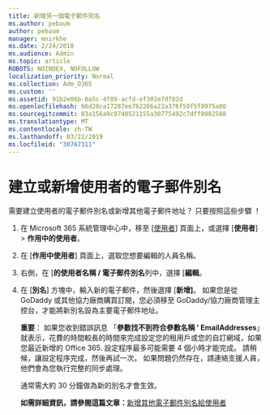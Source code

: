 ```yaml
---
title: 新增另一個電子郵件別名
ms.author: pebaum
author: pebaum
manager: mnirkhe
ms.date: 2/24/2018
ms.audience: Admin
ms.topic: article
ROBOTS: NOINDEX, NOFOLLOW
localization_priority: Normal
ms.collection: Adm_O365
ms.custom: ''
ms.assetid: 91b2e06b-0a5c-4f89-acfd-ef301e7df82d
ms.openlocfilehash: 66d20ca17287ee762266a22a376f59f5f8975a00
ms.sourcegitcommit: 03a156a9c9740521155a30775492c7dff0982588
ms.translationtype: MT
ms.contentlocale: zh-TW
ms.lasthandoff: 03/22/2019
ms.locfileid: "30767311"
---
```

# <a name="create-or-add-an-email-alias-for-a-user"></a>建立或新增使用者的電子郵件別名

需要建立使用者的電子郵件別名或新增其他電子郵件地址？ 只要按照這些步驟 ！
  
1. 在 Microsoft 365 系統管理中心中，移至 [[使用者](https://go.microsoft.com/fwlink/p/?linkid=834822)] 頁面上，或選擇 [**使用者**] \> **作用中的使用者**。
    
2. 在 [**作用中使用者**] 頁面上，選取您想要編輯的人員名稱。 
    
3. 右側，在 [**的使用者名稱 / 電子郵件別名**列中，選擇 [**編輯**。
    
4. 在 [**別名**] 方塊中，輸入新的電子郵件，然後選擇 [**新增]**。 如果您是從 GoDaddy 或其他協力廠商購買訂閱，您必須移至 GoDaddy/協力廠商管理主控台，才能將新別名設為主要電子郵件地址。 
    
    **重要**： 如果您收到錯誤訊息 「**參數找不到符合參數名稱 ' EmailAddresses**」 就表示，花費的時間較長的時間來完成設定您的租用戶或您的自訂網域，如果您最近新增的 Office 365. 設定程序最多可能需要 4 個小時才能完成。 請稍候，讓設定程序完成，然後再試一次。 如果問題仍然存在，請連絡支援人員，他們會為您執行完整的同步處理。
    
    通常需大約 30 分鐘做為新的別名才會生效。
    
    **如需詳細資訊，請參閱這篇文章：**[新增其他電子郵件別名給使用者](https://support.office.com/article/Add-additional-email-aliases-to-a-user-0b0bd900-68b1-4bf5-808b-5d240a7739f4.aspx)
    

